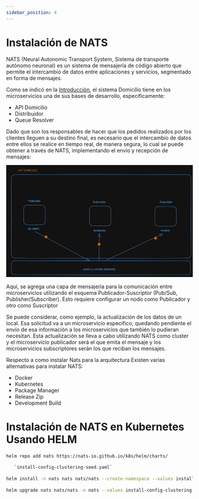 ```yaml
---
sidebar_position: 4
---
```


# Instalación de NATS    

NATS (Neural Autonomic Transport System, Sistema de transporte autónomo neuronal) es un sistema de mensajería de código abierto que permite el intercambio de datos entre aplicaciones y servicios, segmentado en forma de mensajes.

Como se indicó en la [Introducción](intro.md), el sistema Domicilio tiene en los microservicios una de sus bases de desarrollo, específicamente:  
- API Domicilio  
- Distribuidor  
- Queue Resolver  

Dado que son los responsables de hacer que los pedidos realizados por los clientes lleguen a su destino final, es necesario que el intercambio de datos entre ellos se realice en tiempo real, de manera segura, lo cual se puede obtener a través de NATS, implementando el envío y recepción de mensajes:  

![App-Domicilio-NATS](/img/App-Domicilio-NATS.png)  

Aquí, se agrega una capa de mensajeria para la comunicación entre microservicios utilizando el esquema Publicador-Suscriptor (Pub/Sub, Publisher/Subscriber).  Esto requiere configurar un nodo como Publicador y otro como Suscriptor

Se puede considerar, como ejemplo, la actualización de los datos de un local. Esa solicitud va a un microservicio especifico, quedando pendiente el envío de esa información a los microservicios que también lo pudieran necesitan. Esta actualización se lleva a cabo utilizando NATS como cluster y el microservicio publicador será el que emita el mensaje y los microservicios subscriptores serán los que reciban los mensajes.  


Respecto a como instalar Nats para la arquitectura
Existen varias alternativas para instalar NATS:  
- Docker  
- Kubernetes  
- Package Manager  
- Release Zip  
- Development Build  


# Instalación de NATS en Kubernetes Usando HELM


```bash title="1) Agregar repo de NATS"
helm repo add nats https://nats-io.github.io/k8s/helm/charts/
```  


```bash title="2) Configuración del archivo: "
   `install-config-clustering-seed.yaml`
```  


```bash title="3)Instalación de NATS a través de NATS Helm Charts y el archivo configurado en el paso anterior"
helm install -n nats nats nats/nats --create-namespace --values install-config-clustering-seed.yaml
```  


```bash title="4)Actualización del archivo de configuración"
helm upgrade nats nats/nats -n nats --values install-config-clustering-seed.yaml
```  
